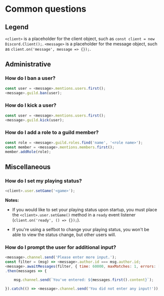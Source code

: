 # Common questions

## Legend
`<client>` is a placeholder for the client object, such as `const client = new Discord.Client();`.
`<message>` is a placeholder for the message object, such as `client.on('message', message => {});`.

## Administrative

### How do I ban a user?

```js
const user = <message>.mentions.users.first();
<message>.guild.ban(user);
```

### How do I kick a user?

```js
const user = <message>.mentions.users.first();
<message>.guild.kick(user);
```

### How do I add a role to a guild member?

```js
const role = <message>.guild.roles.find('name', '<role name>');
const member = <message>.mentions.members.first();
member.addRole(role);
```

## Miscellaneous

### How do I set my playing status?

```js
<client>.user.setGame('<game>');
```

**Notes:**

* If you would like to set your playing status upon startup, you must place the `<client>.user.setGame()` method in a `ready` event listener (`client.on('ready', () => {});`).

* If you're using a selfbot to change your playing status, you won't be able to view the status change, but other users will.

### How do I prompt the user for additional input?

```js
<message>.channel.send('Please enter more input.');
const filter = (msg) => <message>.author.id === msg.author.id;
<message>.awaitMessages(filter, { time: 60000, maxMatches: 1, errors: ['time'] })
.then(messages => {

	msg.channel.send(`You've entered: ${messages.first().content}`);

}).catch(() => <message>.channel.send('You did not enter any input!'));
```
